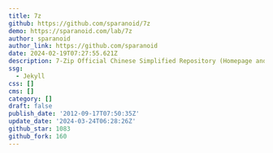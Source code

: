 ```yaml
---
title: 7z
github: https://github.com/sparanoid/7z
demo: https://sparanoid.com/lab/7z
author: sparanoid
author_link: https://github.com/sparanoid
date: 2024-02-19T07:27:55.621Z
description: 7-Zip Official Chinese Simplified Repository (Homepage and 7z Extra package)
ssg:
  - Jekyll
css: []
cms: []
category: []
draft: false
publish_date: '2012-09-17T07:50:35Z'
update_date: '2024-03-24T06:28:26Z'
github_star: 1083
github_fork: 160
---
```

